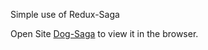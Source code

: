 Simple use of Redux-Saga

Open Site [Dog-Saga](https://automedon.github.io/Dog-Saga/) to view it in the
browser.
